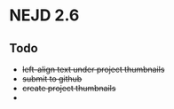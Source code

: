 NEJD 2.6
==============

Todo
----

- <del>left-align text under project thumbnails</del>
- <del>submit to github</del>
- <del>create project thumbnails</del>
-
